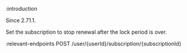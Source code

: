 :introduction

Since 2.71.1.

Set the subscription to stop renewal after the lock period is over.

:relevant-endpoints
POST /user/{userId}/subscription/{subscriptionId}